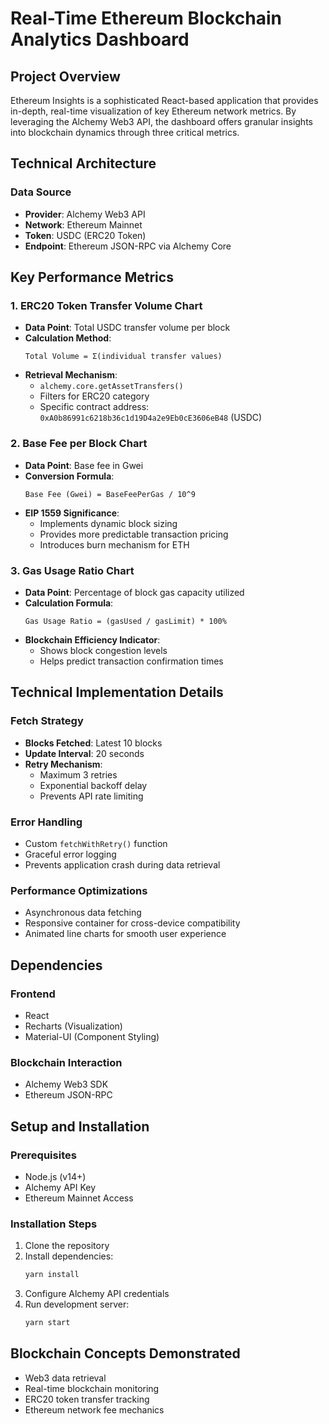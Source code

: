 # Real-Time Ethereum Blockchain Analytics Dashboard

## Project Overview

Ethereum Insights is a sophisticated React-based application that provides in-depth, real-time visualization of key Ethereum network metrics. By leveraging the Alchemy Web3 API, the dashboard offers granular insights into blockchain dynamics through three critical metrics.

## Technical Architecture

### Data Source
- **Provider**: Alchemy Web3 API
- **Network**: Ethereum Mainnet
- **Token**: USDC (ERC20 Token)
- **Endpoint**: Ethereum JSON-RPC via Alchemy Core

## Key Performance Metrics

### 1. ERC20 Token Transfer Volume Chart
- **Data Point**: Total USDC transfer volume per block
- **Calculation Method**: 
  ```
  Total Volume = Σ(individual transfer values)
  ```
- **Retrieval Mechanism**: 
  - `alchemy.core.getAssetTransfers()`
  - Filters for ERC20 category
  - Specific contract address: `0xA0b86991c6218b36c1d19D4a2e9Eb0cE3606eB48` (USDC)

### 2. Base Fee per Block Chart
- **Data Point**: Base fee in Gwei
- **Conversion Formula**: 
  ```
  Base Fee (Gwei) = BaseFeePerGas / 10^9
  ```
- **EIP 1559 Significance**: 
  - Implements dynamic block sizing
  - Provides more predictable transaction pricing
  - Introduces burn mechanism for ETH

### 3. Gas Usage Ratio Chart
- **Data Point**: Percentage of block gas capacity utilized
- **Calculation Formula**:
  ```
  Gas Usage Ratio = (gasUsed / gasLimit) * 100%
  ```
- **Blockchain Efficiency Indicator**:
  - Shows block congestion levels
  - Helps predict transaction confirmation times

## Technical Implementation Details

### Fetch Strategy
- **Blocks Fetched**: Latest 10 blocks
- **Update Interval**: 20 seconds
- **Retry Mechanism**: 
  - Maximum 3 retries
  - Exponential backoff delay
  - Prevents API rate limiting

### Error Handling
- Custom `fetchWithRetry()` function
- Graceful error logging
- Prevents application crash during data retrieval

### Performance Optimizations
- Asynchronous data fetching
- Responsive container for cross-device compatibility
- Animated line charts for smooth user experience

## Dependencies

### Frontend
- React
- Recharts (Visualization)
- Material-UI (Component Styling)

### Blockchain Interaction
- Alchemy Web3 SDK
- Ethereum JSON-RPC

## Setup and Installation

### Prerequisites
- Node.js (v14+)
- Alchemy API Key
- Ethereum Mainnet Access

### Installation Steps
1. Clone the repository
2. Install dependencies: 
   ```bash
   yarn install
   ```
3. Configure Alchemy API credentials
4. Run development server: 
   ```bash
   yarn start
   ```

## Blockchain Concepts Demonstrated
- Web3 data retrieval
- Real-time blockchain monitoring
- ERC20 token transfer tracking
- Ethereum network fee mechanics